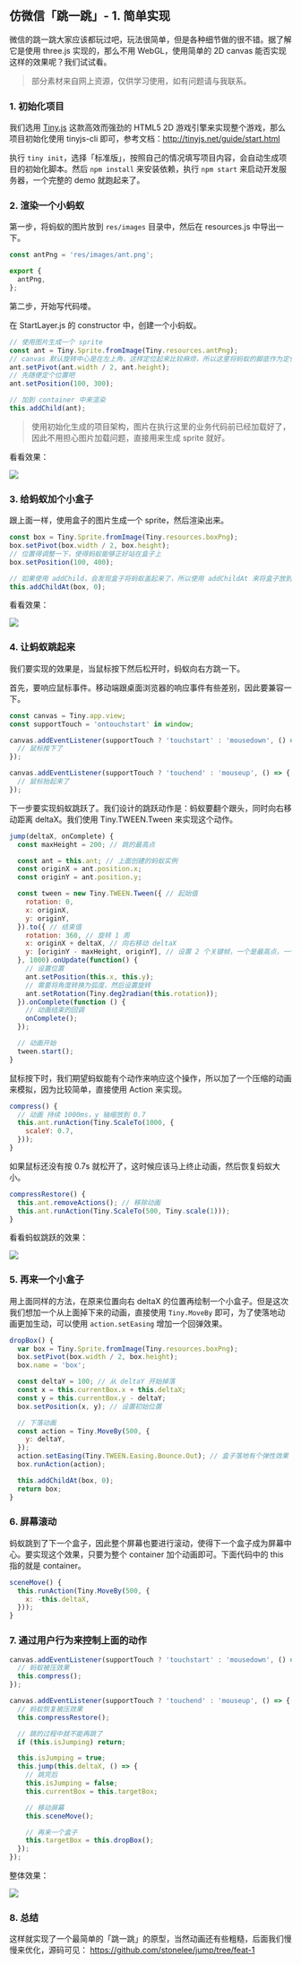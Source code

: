 ## 仿微信「跳一跳」- 1. 简单实现

微信的跳一跳大家应该都玩过吧，玩法很简单，但是各种细节做的很不错。据了解它是使用 three.js 实现的，那么不用 WebGL，使用简单的 2D canvas 能否实现这样的效果呢？我们试试看。

> 部分素材来自网上资源，仅供学习使用，如有问题请与我联系。

### 1. 初始化项目

我们选用 [Tiny.js](http://tinyjs.net) 这款高效而强劲的 HTML5 2D 游戏引擎来实现整个游戏，那么项目初始化使用 tinyjs-cli 即可，参考文档：http://tinyjs.net/guide/start.html

执行 `tiny init`，选择「标准版」，按照自己的情况填写项目内容，会自动生成项目的初始化脚本。然后 `npm install` 来安装依赖，执行 `npm start` 来启动开发服务器，一个完整的 demo 就跑起来了。

### 2. 渲染一个小蚂蚁

第一步，将蚂蚁的图片放到 `res/images` 目录中，然后在 resources.js 中导出一下。

```js
const antPng = 'res/images/ant.png';

export {
  antPng,
};
```

第二步，开始写代码喽。

在 StartLayer.js 的 constructor 中，创建一个小蚂蚁。

```js
// 使用图片生成一个 sprite
const ant = Tiny.Sprite.fromImage(Tiny.resources.antPng);
// canvas 默认旋转中心是在左上角，这样定位起来比较麻烦，所以这里将蚂蚁的脚底作为定位中心
ant.setPivot(ant.width / 2, ant.height);
// 先随便定个位置吧
ant.setPosition(100, 300);

// 加到 container 中来渲染
this.addChild(ant);
```

> 使用初始化生成的项目架构，图片在执行这里的业务代码前已经加载好了，因此不用担心图片加载问题，直接用来生成 sprite 就好。

看看效果：

![](https://gw.alipayobjects.com/zos/rmsportal/becwawYwTmsILlBfQlza.png)

### 3. 给蚂蚁加个小盒子

跟上面一样，使用盒子的图片生成一个 sprite，然后渲染出来。

```js
const box = Tiny.Sprite.fromImage(Tiny.resources.boxPng);
box.setPivot(box.width / 2, box.height);
// 位置得调整一下，使得蚂蚁能够正好站在盒子上
box.setPosition(100, 400);

// 如果使用 addChild，会发现盒子将蚂蚁盖起来了，所以使用 addChildAt 来将盒子放到蚂蚁下面
this.addChildAt(box, 0);
```

看看效果：

![](https://gw.alipayobjects.com/zos/rmsportal/pzicRPmYXEazTfrLvoqk.png)

### 4. 让蚂蚁跳起来

我们要实现的效果是，当鼠标按下然后松开时，蚂蚁向右方跳一下。

首先，要响应鼠标事件。移动端跟桌面浏览器的响应事件有些差别，因此要兼容一下。

```js
const canvas = Tiny.app.view;
const supportTouch = 'ontouchstart' in window;

canvas.addEventListener(supportTouch ? 'touchstart' : 'mousedown', () => {
  // 鼠标按下了
});

canvas.addEventListener(supportTouch ? 'touchend' : 'mouseup', () => {
  // 鼠标抬起来了
});
```

下一步要实现蚂蚁跳跃了。我们设计的跳跃动作是：蚂蚁要翻个跟头，同时向右移动距离 deltaX。我们使用 Tiny.TWEEN.Tween 来实现这个动作。

```js
jump(deltaX, onComplete) {
  const maxHeight = 200; // 跳的最高点

  const ant = this.ant; // 上面创建的蚂蚁实例
  const originX = ant.position.x;
  const originY = ant.position.y;

  const tween = new Tiny.TWEEN.Tween({ // 起始值
    rotation: 0,
    x: originX,
    y: originY,
  }).to({ // 结束值
    rotation: 360, // 旋转 1 周
    x: originX + deltaX, // 向右移动 deltaX
    y: [originY - maxHeight, originY], // 设置 2 个关键帧，一个是最高点，一个是最终点。效果就是蚂蚁跳起来然后落下
  }, 1000).onUpdate(function() {
    // 设置位置
    ant.setPosition(this.x, this.y);
    // 需要将角度转换为弧度，然后设置旋转
    ant.setRotation(Tiny.deg2radian(this.rotation));
  }).onComplete(function () {
    // 动画结束的回调
    onComplete();
  });

  // 动画开始
  tween.start();
}
```

鼠标按下时，我们期望蚂蚁能有个动作来响应这个操作，所以加了一个压缩的动画来模拟，因为比较简单，直接使用 Action 来实现。

```js
compress() {
  // 动画 持续 1000ms，y 轴缩放到 0.7
  this.ant.runAction(Tiny.ScaleTo(1000, {
    scaleY: 0.7,
  }));
}
```

如果鼠标还没有按 0.7s 就松开了，这时候应该马上终止动画，然后恢复蚂蚁大小。

```js
compressRestore() {
  this.ant.removeActions(); // 移除动画
  this.ant.runAction(Tiny.ScaleTo(500, Tiny.scale(1)));
}
```

看看蚂蚁跳跃的效果：

![](https://gw.alipayobjects.com/zos/rmsportal/RQRdFTMeBpHWJJKMoIwq.gif)


### 5. 再来一个小盒子

用上面同样的方法，在原来位置向右 deltaX 的位置再绘制一个小盒子。但是这次我们想加一个从上面掉下来的动画，直接使用 `Tiny.MoveBy` 即可，为了使落地动画更加生动，可以使用 `action.setEasing` 增加一个回弹效果。

```js
dropBox() {
  var box = Tiny.Sprite.fromImage(Tiny.resources.boxPng);
  box.setPivot(box.width / 2, box.height);
  box.name = 'box';

  const deltaY = 100; // 从 deltaY 开始掉落
  const x = this.currentBox.x + this.deltaX;
  const y = this.currentBox.y - deltaY;
  box.setPosition(x, y); // 设置初始位置

  // 下落动画
  const action = Tiny.MoveBy(500, {
    y: deltaY,
  });
  action.setEasing(Tiny.TWEEN.Easing.Bounce.Out); // 盒子落地有个弹性效果
  box.runAction(action);

  this.addChildAt(box, 0);
  return box;
}
```

### 6. 屏幕滚动

蚂蚁跳到了下一个盒子，因此整个屏幕也要进行滚动，使得下一个盒子成为屏幕中心。要实现这个效果，只要为整个 container 加个动画即可。下面代码中的 this 指的就是 container。

```js
sceneMove() {
  this.runAction(Tiny.MoveBy(500, {
    x: -this.deltaX,
  }));
}
```

### 7. 通过用户行为来控制上面的动作

```js
canvas.addEventListener(supportTouch ? 'touchstart' : 'mousedown', () => {
  // 蚂蚁被压效果
  this.compress();
});

canvas.addEventListener(supportTouch ? 'touchend' : 'mouseup', () => {
  // 蚂蚁恢复被压效果
  this.compressRestore();

  // 跳的过程中就不能再跳了
  if (this.isJumping) return;

  this.isJumping = true;
  this.jump(this.deltaX, () => {
    // 跳完后
    this.isJumping = false;
    this.currentBox = this.targetBox;

    // 移动屏幕
    this.sceneMove();

    // 再来一个盒子
    this.targetBox = this.dropBox();
  });
});
```

整体效果：

![](https://gw.alipayobjects.com/zos/rmsportal/sbPxdVwfiIevxnpdZunm.gif)

### 8. 总结

这样就实现了一个最简单的「跳一跳」的原型，当然动画还有些粗糙，后面我们慢慢来优化，源码可见：
https://github.com/stonelee/jump/tree/feat-1
